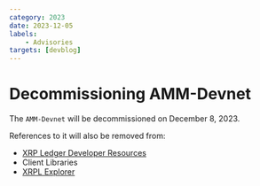 ```yaml
---
category: 2023
date: 2023-12-05
labels:
    - Advisories
targets: [devblog]
---
```

# Decommissioning AMM-Devnet

The `AMM-Devnet` will be decommissioned on December 8, 2023.

References to it will also be removed from:

- [XRP Ledger Developer Resources](https://xrpl.org/docs.html)
- Client Libraries
- [XRPL Explorer](https://livenet.xrpl.org/)